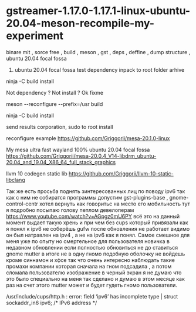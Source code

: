 # gstreamer-1.17.0-1.17.1-linux-ubuntu-20.04-meson-recompile-my-experiment
binare mit , sorce free , build , meson , gst , deps , deffine , dump structure , ubuntu 20.04 focal fossa

1) ubuntu 20.04 focal fossa test dependency inpack to root folder arhive

ninja -C build install

Not dependency ? Not install ? Ok fixme

meson --reconfigure --prefix=/usr build

ninja -C build install

send results corporation, sudo to root install 

reconfigure example https://github.com/Griggorii/mesa-20.1.0-linux

My mesa ultra fast wayland 100% ubuntu 20.04 focal fossa https://github.com/Griggorii/mesa-20.0.4_V14-libdrm_ubuntu-20.04_and_19.04_X86_64_full_stack_graphics

llvm 10 codegen static lib https://github.com/Griggorii/llvm-10-static-libclang
 
Так же есть просьба поднять зинтересованных лиц по поводу ipv6 так как с ним не собиратся программы допустим gst-plugins-base , gnome-control-centr хотел вернуть как говоритьс на место его мобильность тут я подробно посыпаю голову пеплом девелоперам https://www.youtube.com/watch?v=AGpgz0mU6PY всё это на данный момент выдает такую хрень и при чем без cups который привязали как я понял к ipv6 не соберёшь gufw после обновления не работает видимо он был натравлен на ipv4 , а не на ipv6 как я понял. Самое смешное для меня уже по опыту но смертельное для пользователя новичка в недавном обновлении если полностью обновиться не до ставиться gnome mutter в итоге не в одну гномо подобную оболочку не войдешь кроме синнамон и хфсе так что очень интересно наблюдать такие промахи компании которая сначала на гном подсадила , а потом сломала пользователю изображение в черный экран я не думаю что это было специально на меня так сделано и думаю в этом месяце как раз на счет этого mutter может и будет гудеть гномо пользователи.

/usr/include/cups/http.h : error: field ‘ipv6’ has incomplete type
  |   struct sockaddr_in6 ipv6;  /* IPv6 address */

